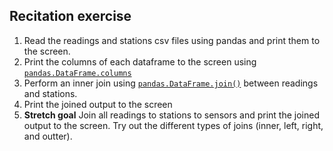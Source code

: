 ## Recitation exercise

1. Read the readings and stations csv files using pandas and print them to the screen.
2. Print the columns of each dataframe to the screen using [`pandas.DataFrame.columns`](https://pandas.pydata.org/docs/reference/api/pandas.DataFrame.columns.html)
3. Perform an inner join using [`pandas.DataFrame.join()`](https://pandas.pydata.org/docs/reference/api/pandas.DataFrame.join.html) between readings and stations.
4. Print the joined output to the screen
5. **Stretch goal** Join all readings to stations to sensors and print the joined output to the screen. Try out the different types of joins (inner, left, right, and outter).